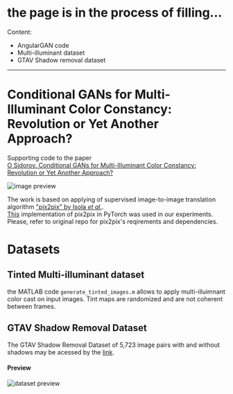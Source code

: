 # the page is in the process of filling...

Content:

- AngularGAN code
- Multi-illuminant dataset
- GTAV Shadow removal dataset

---
# Conditional GANs for Multi-Illuminant Color Constancy: Revolution or Yet Another Approach?
Supporting code to the paper <br>
[O Sidorov. Conditional GANs for Multi-Illuminant Color Constancy: Revolution or Yet Another Approach?](https://arxiv.org/abs/1811.06604)
<br>

![image preview](https://github.com/acecreamu/angularGAN/blob/master/image.jpg)

The work is based on applying of supervised image-to-image translation algorithm ["pix2pix" by Isola *et al.*](https://arxiv.org/abs/1611.07004). <br>
[This](https://github.com/junyanz/pytorch-CycleGAN-and-pix2pix) implementation of pix2pix in PyTorch was used in our experiments. Please, refer to original repo for pix2pix's reqirements and dependencies.

# Datasets
## Tinted Multi-illuminant dataset

the MATLAB code `generate_tinted_images.m` allows to apply multi-illuimnant color cast on input images. Tint maps are randomized and are not coherent between frames.

## GTAV Shadow Removal Dataset 
The GTAV Shadow Removal Dataset of 5,723 image pairs with and without shadows may be acessed by the [link](https://drive.google.com/open?id=1jEmUIjbTgsU99_2ZEQjfV7g3GnK1L8II).<br>

#### Preview

![dataset preview](https://github.com/acecreamu/angularGAN/blob/master/preview.jpg)
